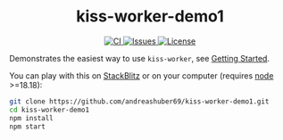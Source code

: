 <h1 align="center">kiss-worker-demo1</h1>
<p align="center">
  <a href="https://github.com/andreashuber69/kiss-worker-demo1/actions/workflows/ci.yml">
    <img src="https://github.com/andreashuber69/kiss-worker-demo1/actions/workflows/ci.yml/badge.svg" alt="CI">
  </a>
  <a href="https://github.com/andreashuber69/kiss-worker-demo1/issues">
    <img src="https://img.shields.io/github/issues-raw/andreashuber69/kiss-worker-demo1.svg" alt="Issues">
  </a>
  <a href="https://github.com/andreashuber69/kiss-worker-demo1/blob/develop/LICENSE">
    <img src="https://img.shields.io/github/license/andreashuber69/kiss-worker-demo1.svg" alt="License">
  </a>
</p>

Demonstrates the easiest way to use `kiss-worker`, see
[Getting Started](https://www.npmjs.com/package/kiss-worker#getting-started).

You can play with this on [StackBlitz](https://stackblitz.com/~/github.com/andreashuber69/kiss-worker-demo1) or on
your computer (requires [node](https://nodejs.org/en/download) >=18.18):

```bash
git clone https://github.com/andreashuber69/kiss-worker-demo1.git
cd kiss-worker-demo1
npm install
npm start
```
